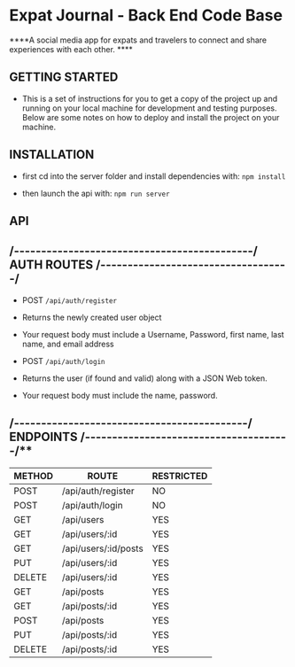 # Expat Journal - Back End Code Base

****A social media app for expats and travelers to connect and share experiences with each other. ****


## GETTING STARTED
  - This is a set of instructions for you to get a copy of the project up and running on your local machine for development and testing purposes. Below are some notes on how to deploy and install   the project on your machine. 

## INSTALLATION
  - first cd into the server folder and install dependencies with:
  ```npm install```

  - then launch the api with:
  ```npm run server```
  


## API 

## /--------------------------------------------/ AUTH ROUTES /-----------------------------------/
 - POST ```/api/auth/register```
  - Returns the newly created user object
  - Your request body must include a Username, Password, first name, last name, and email address

 - POST ```/api/auth/login```
  - Returns the user (if found and valid) along with a JSON Web token.
  - Your request body must include the name, password.

## /-------------------------------------------/ ENDPOINTS /--------------------------------------/**  
|    METHOD    |        ROUTE         | RESTRICTED |
|--------------|----------------------|------------|
|     POST     | /api/auth/register   |    NO      |
|     POST     | /api/auth/login      |    NO      |
|     GET      | /api/users           |    YES     |
|     GET      | /api/users/:id       |    YES     |
|     GET      | /api/users/:id/posts |    YES     |
|     PUT      | /api/users/:id       |    YES     |
|     DELETE   | /api/users/:id       |    YES     |
|     GET      | /api/posts           |    YES     |
|     GET      | /api/posts/:id       |    YES     |
|     POST     | /api/posts           |    YES     |
|     PUT      | /api/posts/:id       |    YES     |
|     DELETE   | /api/posts/:id       |    YES     |

